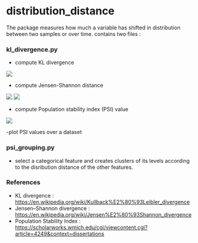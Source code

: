 # distribution_distance
The package measures how much a variable has shifted in distribution between two samples or over time. 
contains two files :
### kl_divergence.py
- compute KL divergence 
 <img src="https://latex.codecogs.com/gif.latex?D_{KL}(P||Q)=\sum_{i}P(i)*\ln(\frac{P(i)}{Q(i))})" /> 
 
- compute Jensen-Shannon distance 
<img src="https://latex.codecogs.com/gif.latex?M=\frac{1}{2}(P+Q)" />
<img src="https://latex.codecogs.com/gif.latex?D_{JensenShannon}(P,Q)=\sqrt{\frac{1}{2}*(D(P||M)+D(Q||M))}" />

- compute Population stability index (PSI) value 
<img src="https://latex.codecogs.com/gif.latex?PSI(P,Q)=D_{KL}(P||Q)+D_{KL}(Q||P)" />

-plot PSI values over a dataset


### psi_grouping.py

- select a categorical feature and creates clusters of its levels according to the disribution distance of the other features.


### References 
- KL divergence : https://en.wikipedia.org/wiki/Kullback%E2%80%93Leibler_divergence
- Jensen–Shannon divergence : https://en.wikipedia.org/wiki/Jensen%E2%80%93Shannon_divergence
- Population Stability Index : https://scholarworks.wmich.edu/cgi/viewcontent.cgi?article=4249&context=dissertations
